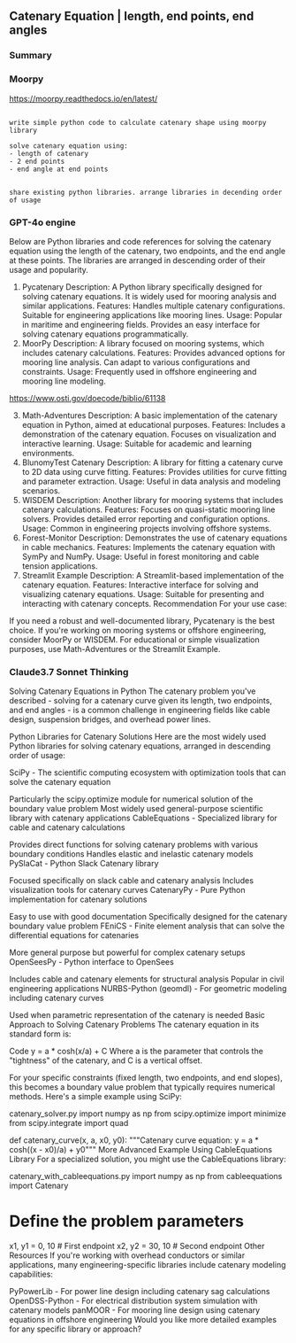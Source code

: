 ## Catenary Equation | length, end points, end angles


### Summary



### Moorpy

https://moorpy.readthedocs.io/en/latest/

<code>
write simple python code to calculate catenary shape using moorpy library
</code>

<code>
solve catenary equation using:
- length of catenary
- 2 end points
- end angle at end points 

share existing python libraries. 
arrange libraries in decending order of usage
</code>

### GPT-4o engine

Below are Python libraries and code references for solving the catenary equation using the length of the catenary, two endpoints, and the end angle at these points. The libraries are arranged in descending order of their usage and popularity.

1. Pycatenary
Description: A Python library specifically designed for solving catenary equations. It is widely used for mooring analysis and similar applications.
Features:
Handles multiple catenary configurations.
Suitable for engineering applications like mooring lines.
Usage:
Popular in maritime and engineering fields.
Provides an easy interface for solving catenary equations programmatically.
2. MoorPy
Description: A library focused on mooring systems, which includes catenary calculations.
Features:
Provides advanced options for mooring line analysis.
Can adapt to various configurations and constraints.
Usage:
Frequently used in offshore engineering and mooring line modeling.

https://www.osti.gov/doecode/biblio/61138

3. Math-Adventures
Description: A basic implementation of the catenary equation in Python, aimed at educational purposes.
Features:
Includes a demonstration of the catenary equation.
Focuses on visualization and interactive learning.
Usage:
Suitable for academic and learning environments.
4. BlunomyTest Catenary
Description: A library for fitting a catenary curve to 2D data using curve fitting.
Features:
Provides utilities for curve fitting and parameter extraction.
Usage:
Useful in data analysis and modeling scenarios.
5. WISDEM
Description: Another library for mooring systems that includes catenary calculations.
Features:
Focuses on quasi-static mooring line solvers.
Provides detailed error reporting and configuration options.
Usage:
Common in engineering projects involving offshore systems.
6. Forest-Monitor
Description: Demonstrates the use of catenary equations in cable mechanics.
Features:
Implements the catenary equation with SymPy and NumPy.
Usage:
Useful in forest monitoring and cable tension applications.
7. Streamlit Example
Description: A Streamlit-based implementation of the catenary equation.
Features:
Interactive interface for solving and visualizing catenary equations.
Usage:
Suitable for presenting and interacting with catenary concepts.
Recommendation
For your use case:

If you need a robust and well-documented library, Pycatenary is the best choice.
If you're working on mooring systems or offshore engineering, consider MoorPy or WISDEM.
For educational or simple visualization purposes, use Math-Adventures or the Streamlit Example.

### Claude3.7 Sonnet Thinking

Solving Catenary Equations in Python
The catenary problem you've described - solving for a catenary curve given its length, two endpoints, and end angles - is a common challenge in engineering fields like cable design, suspension bridges, and overhead power lines.

Python Libraries for Catenary Solutions
Here are the most widely used Python libraries for solving catenary equations, arranged in descending order of usage:

SciPy - The scientific computing ecosystem with optimization tools that can solve the catenary equation

Particularly the scipy.optimize module for numerical solution of the boundary value problem
Most widely used general-purpose scientific library with catenary applications
CableEquations - Specialized library for cable and catenary calculations

Provides direct functions for solving catenary problems with various boundary conditions
Handles elastic and inelastic catenary models
PySlaCat - Python Slack Catenary library

Focused specifically on slack cable and catenary analysis
Includes visualization tools for catenary curves
CatenaryPy - Pure Python implementation for catenary solutions

Easy to use with good documentation
Specifically designed for the catenary boundary value problem
FEniCS - Finite element analysis that can solve the differential equations for catenaries

More general purpose but powerful for complex catenary setups
OpenSeesPy - Python interface to OpenSees

Includes cable and catenary elements for structural analysis
Popular in civil engineering applications
NURBS-Python (geomdl) - For geometric modeling including catenary curves

Used when parametric representation of the catenary is needed
Basic Approach to Solving Catenary Problems
The catenary equation in its standard form is:

Code
y = a * cosh(x/a) + C
Where a is the parameter that controls the "tightness" of the catenary, and C is a vertical offset.

For your specific constraints (fixed length, two endpoints, and end slopes), this becomes a boundary value problem that typically requires numerical methods. Here's a simple example using SciPy:


catenary_solver.py
import numpy as np
from scipy.optimize import minimize
from scipy.integrate import quad

def catenary_curve(x, a, x0, y0):
    """Catenary curve equation: y = a * cosh((x - x0)/a) + y0"""
More Advanced Example Using CableEquations Library
For a specialized solution, you might use the CableEquations library:


catenary_with_cableequations.py
import numpy as np
from cableequations import Catenary

# Define the problem parameters
x1, y1 = 0, 10       # First endpoint
x2, y2 = 30, 10      # Second endpoint
Other Resources
If you're working with overhead conductors or similar applications, many engineering-specific libraries include catenary modeling capabilities:

PyPowerLib - For power line design including catenary sag calculations
OpenDSS-Python - For electrical distribution system simulation with catenary models
panMOOR - For mooring line design using catenary equations in offshore engineering
Would you like more detailed examples for any specific library or approach?
